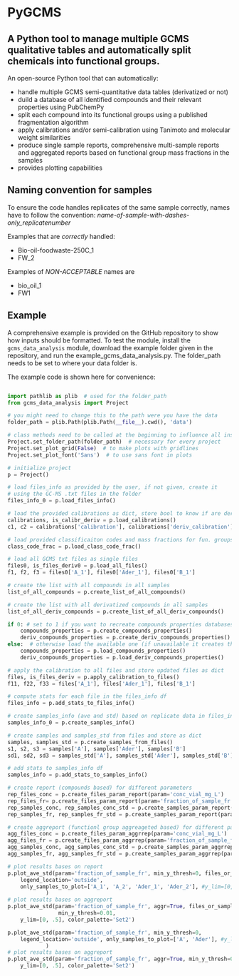 # PyGCMS

## A Python tool to manage multiple GCMS qualitative tables and automatically split chemicals into functional groups.

An open-source Python tool that can automatically:
- handle multiple GCMS semi-quantitative data tables (derivatized or not)
- duild a database of all identified compounds and their relevant properties using PubChemPy
- split each compound into its functional groups using a published fragmentation algorithm
- apply calibrations and/or semi-calibration using Tanimoto and molecular weight similarities
- produce single sample reports, comprehensive multi-sample reports and aggregated reports based on functional group mass fractions in the samples
- provides plotting capabilities

## Naming convention for samples

To ensure the code handles replicates of the same sample correctly, names have to follow the convention:
*name-of-sample-with-dashes-only_replicatenumber*

Examples that are *correctly* handled:
- Bio-oil-foodwaste-250C_1
- FW_2

Examples of *NON-ACCEPTABLE* names are
- bio_oil_1
- FW1

## Example

A comprehensive example is provided on the GitHub repository to show how inputs should be formatted.
To test the module, install the `gcms_data_analysis` module, download the example folder given in the repository, and run the example_gcms_data_analysis.py. The folder_path needs to be set to where your data folder is.

The example code is shown here for convenience:

<!-- EXAMPLE_START -->
```python

import pathlib as plib  # used for the folder_path
from gcms_data_analysis import Project

# you might need to change this to the path were you have the data
folder_path = plib.Path(plib.Path(__file__).cwd(), 'data')

# class methods need to be called at the beginning to influence all instances
Project.set_folder_path(folder_path)  # necessary for every project
Project.set_plot_grid(False)  # to make plots with gridlines
Project.set_plot_font('Sans')  # to use sans font in plots

# initialize project
p = Project()

# load files_info as provided by the user, if not given, create it
# using the GC-MS .txt files in the folder
files_info_0 = p.load_files_info()

# load the provided calibrations as dict, store bool to know if are deriv
calibrations, is_calibr_deriv = p.load_calibrations()
c1, c2 = calibrations['calibration'], calibrations['deriv_calibration']

# load provided classificaiton codes and mass fractions for fun. groups
class_code_frac = p.load_class_code_frac()

# load all GCMS txt files as single files
files0, is_files_deriv0 = p.load_all_files()
f1, f2, f3 = files0['A_1'], files0['Ader_1'], files0['B_1']

# create the list with all compounds in all samples
list_of_all_compounds = p.create_list_of_all_compounds()

# create the list with all derivatized compounds in all samples
list_of_all_deriv_compounds = p.create_list_of_all_deriv_compounds()

if 0: # set to 1 if you want to recreate compounds properties databases
    compounds_properties = p.create_compounds_properties()
    deriv_compounds_properties = p.create_deriv_compounds_properties()
else:  # otherwise load the available one (if unavailable it creates them)
    compounds_properties = p.load_compounds_properties()
    deriv_compounds_properties = p.load_deriv_compounds_properties()

# apply the calibration to all files and store updated files as dict
files, is_files_deriv = p.apply_calibration_to_files()
f11, f22, f33 = files['A_1'], files['Ader_1'], files['B_1']

# compute stats for each file in the files_info df
files_info = p.add_stats_to_files_info()

# create samples_info (ave and std) based on replicate data in files_info
samples_info_0 = p.create_samples_info()

# create samples and samples_std from files and store as dict
samples, samples_std = p.create_samples_from_files()
s1, s2, s3 = samples['A'], samples['Ader'], samples['B']
sd1, sd2, sd3 = samples_std['A'], samples_std['Ader'], samples_std['B']

# add stats to samples_info df
samples_info = p.add_stats_to_samples_info()

# create report (compounds based) for different parameters
rep_files_conc = p.create_files_param_report(param='conc_vial_mg_L')
rep_files_fr= p.create_files_param_report(param='fraction_of_sample_fr')
rep_samples_conc, rep_samples_conc_std = p.create_samples_param_report(param='conc_vial_mg_L')
rep_samples_fr, rep_samples_fr_std = p.create_samples_param_report(param='fraction_of_sample_fr')

# create aggreport (functionl group aggreageted based) for different parameters
agg_files_conc = p.create_files_param_aggrrep(param='conc_vial_mg_L')
agg_files_fr = p.create_files_param_aggrrep(param='fraction_of_sample_fr')
agg_samples_conc, agg_samples_conc_std = p.create_samples_param_aggrrep(param='conc_vial_mg_L')
agg_samples_fr, agg_samples_fr_std = p.create_samples_param_aggrrep(param='fraction_of_sample_fr')

# plot results bases on report
p.plot_ave_std(param='fraction_of_sample_fr', min_y_thresh=0, files_or_samples='files',
    legend_location='outside',
    only_samples_to_plot=['A_1', 'A_2', 'Ader_1', 'Ader_2'], #y_lim=[0, 5000]
            )
# plot results bases on aggreport
p.plot_ave_std(param='fraction_of_sample_fr', aggr=True, files_or_samples='files',
                min_y_thresh=0.01,
    y_lim=[0, .5], color_palette='Set2')

p.plot_ave_std(param='fraction_of_sample_fr', min_y_thresh=0,
    legend_location='outside', only_samples_to_plot=['A', 'Ader'], #y_lim=[0, 5000]
            )
# plot results bases on aggreport
p.plot_ave_std(param='fraction_of_sample_fr', aggr=True, min_y_thresh=0.01,
    y_lim=[0, .5], color_palette='Set2')

```
<!-- EXAMPLE_END -->

